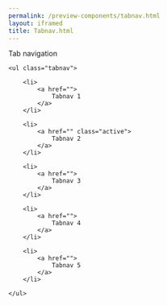 ```yaml
--- 
permalink: /preview-components/tabnav.html
layout: iframed 
title: Tabnav.html
---
```

<div class="container">
    <p class="h4">Tab navigation</p>

    <ul class="tabnav">

        <li>
            <a href="">
                Tabnav 1
            </a>
        </li>

        <li>
            <a href="" class="active">
                Tabnav 2
            </a>
        </li>

        <li>
            <a href="">
                Tabnav 3
            </a>
        </li>

        <li>
            <a href="">
                Tabnav 4
            </a>
        </li>

        <li>
            <a href="">
                Tabnav 5
            </a>
        </li>

    </ul>

</div>
